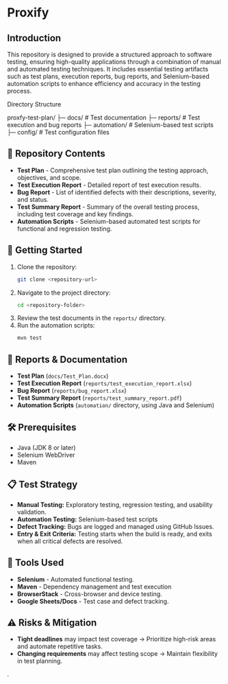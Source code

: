 # Proxify

## Introduction
This repository is designed to provide a structured approach to software testing, ensuring high-quality applications through a combination of manual and automated testing techniques. It includes essential testing artifacts such as test plans, execution reports, bug reports, and Selenium-based automation scripts to enhance efficiency and accuracy in the testing process.



Directory Structure

 proxfy-test-plan/
├─ docs/            # Test documentation
├─ reports/         # Test execution and bug reports
├─ automation/      # Selenium-based test scripts
├─ config/          # Test configuration files

## 📂 Repository Contents

- **Test Plan** - Comprehensive test plan outlining the testing approach, objectives, and scope.
- **Test Execution Report** - Detailed report of test execution results.
- **Bug Report** - List of identified defects with their descriptions, severity, and status.
- **Test Summary Report** - Summary of the overall testing process, including test coverage and key findings.
- **Automation Scripts** - Selenium-based automated test scripts for functional and regression testing.

## 🚀 Getting Started

1. Clone the repository:
   ```sh
   git clone <repository-url>
   ```
2. Navigate to the project directory:
   ```sh
   cd <repository-folder>
   ```
3. Review the test documents in the `reports/` directory.
4. Run the automation scripts:
   ```sh
   mvn test
   ```


## 📝 Reports & Documentation

- **Test Plan** (`docs/Test_Plan.docx`)
- **Test Execution Report** (`reports/test_execution_report.xlsx`)
- **Bug Report** (`reports/bug_report.xlsx`)
- **Test Summary Report** (`reports/test_summary_report.pdf`)
- **Automation Scripts** (`automation/` directory, using Java and Selenium)

## 🛠 Prerequisites

- Java (JDK 8 or later)
- Selenium WebDriver
- Maven


## 📋 Test Strategy

- **Manual Testing:** Exploratory testing, regression testing, and usability validation.
- **Automation Testing:** Selenium-based test scripts
- **Defect Tracking:** Bugs are logged and managed using GitHub Issues.
- **Entry & Exit Criteria:** Testing starts when the build is ready, and exits when all critical defects are resolved.

## 🔧 Tools Used

- **Selenium** - Automated functional testing.
- **Maven** - Dependency management and test execution
- **BrowserStack** - Cross-browser and device testing.
- **Google Sheets/Docs** - Test case and defect tracking.

## ⚠️ Risks & Mitigation

- **Tight deadlines** may impact test coverage → Prioritize high-risk areas and automate repetitive tasks.
- **Changing requirements** may affect testing scope → Maintain flexibility in test planning.

.

